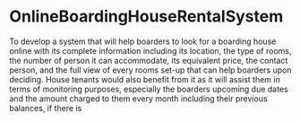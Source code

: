 # OnlineBoardingHouseRentalSystem
To develop a system that will help boarders to look for a boarding house online with its complete information including its location, the type of rooms, the number of person it can accommodate, its equivalent price, the contact person, and the full view of every rooms set-up that can help boarders upon deciding. House tenants would also benefit from it as it will assist them in terms of monitoring purposes, especially the boarders upcoming due dates and the amount charged to them every month including their previous balances, if there is
